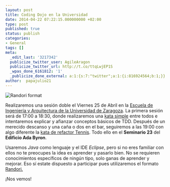 ```yaml
---
layout: post
title: Coding Dojo en la Universidad
date: 2014-04-22 07:22:15.000000000 +02:00
type: post
published: true
status: publish
categories:
- General
tags: []
meta:
  _edit_last: '3217342'
  publicize_twitter_user: AgileAragon
  publicize_twitter_url: http://t.co/ttqLwjEP1S
  _wpas_done_6161812: '1'
  _publicize_done_external: a:1:{s:7:"twitter";a:1:{i:816924564;b:1;}}
author:  papajulio21
---
```

![Randori format]({{site.baseurl}}/img/posts/images?q=tbn:ANd9GcS3yFn37x2y6-xIs9s_Uvb93LCaBWcdSa_zQehucrsQR08pPb90pA "Randori format")

Realizaremos una sesión doble el Viernes 25 de Abril en la [Escuela de
Ingeniería y Arquitectura de la Universidad de
Zaragoza](http://goo.gl/maps/PVp8l). La primera sesión será de 17:00 a
18:30, donde realizaremos una [kata
simple](http://en.wikipedia.org/wiki/Kata_%28programming%29 "Kata simple")
entre todos e intentaremos explicar y afianzar conceptos básicos de TDD.
Después de un merecido descanso y una caña o dos en el bar, seguiremos a
las 19:00 con algo diferente la [kata de refactor
Tennis](https://github.com/emilybache/Tennis-Refactoring-Kata "Tennis refactor").
Todo ello en el **Seminario 23** del **Edificio Ada Byron**.

Usaremos *Java* como lenguaje y el IDE *Eclipse*, pero si no eres
familiar con ellos no te preocupes la idea es aprender y pasarlo bien.
No se requieren conocimientos específicos de ningún tipo, solo ganas de
aprender y mejorar. Eso sí estate dispuesto a participar pues
utilizaremos el formato
[Randori.](http://codingdojo.org/cgi-bin/wiki.pl?RandoriKata)

¡Nos vemos!
